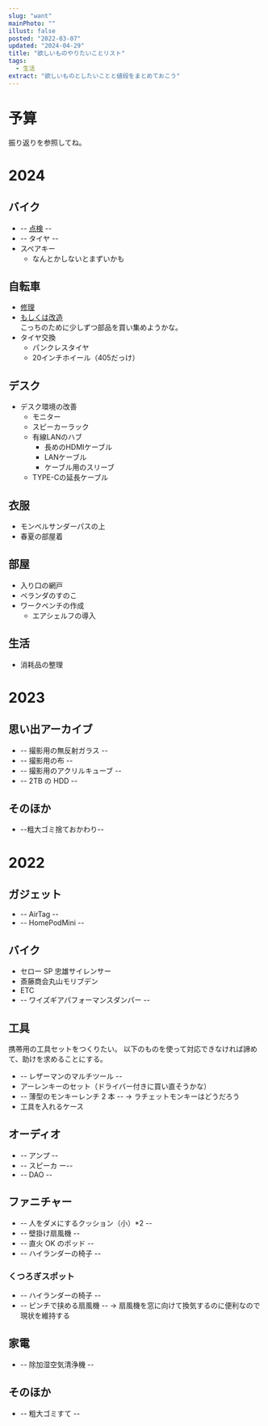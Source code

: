 ```yaml
---
slug: "want"
mainPhoto: ""
illust: false
posted: "2022-03-07"
updated: "2024-04-29"
title: "欲しいものやりたいことリスト"
tags:
  - 生活
extract: "欲しいものとしたいことと値段をまとめておこう"
---
```


# 予算

振り返りを参照してね。

# 2024

## バイク

- -- [点検](https://www.redbaron.co.jp/service/inspection/) --
- -- タイヤ --
- スペアキー
  - なんとかしないとまずいかも

## 自転車

- [修理](https://www.cso.co.jp/partsshop/bd1.html)
- [もしくは改造](https://escaper3rx3air.blog.fc2.com/blog-entry-169.html)  
  こっちのために少しずつ部品を買い集めようかな。
- タイヤ交換
  - パンクレスタイヤ
  - 20インチホイール（405だっけ）

## デスク

- デスク環境の改善
  - モニター
  - スピーカーラック
  - 有線LANのハブ
    - 長めのHDMIケーブル
    - LANケーブル
    - ケーブル用のスリーブ
  - TYPE-Cの延長ケーブル

## 衣服

- モンベルサンダーパスの上
- 春夏の部屋着

## 部屋

- 入り口の網戸
- ベランダのすのこ
- ワークベンチの作成
  - エアシェルフの導入

## 生活

- 消耗品の整理

# 2023

## 思い出アーカイブ

- -- 撮影用の無反射ガラス --
- -- 撮影用の布 --
- -- 撮影用のアクリルキューブ --
- -- 2TB の HDD --

## そのほか

- --粗大ゴミ捨ておかわり--

# 2022

## ガジェット

- -- AirTag --
- -- HomePodMini --

## バイク

- セロー SP 忠雄サイレンサー
- 斎藤商会丸山モリブデン
- ETC
- -- ワイズギアパフォーマンスダンパー --

## 工具

携帯用の工具セットをつくりたい。
以下のものを使って対応できなければ諦めて、助けを求めることにする。

- -- レザーマンのマルチツール --
- アーレンキーのセット（ドライバー付きに買い直そうかな）
- -- 薄型のモンキーレンチ 2 本 --
  → ラチェットモンキーはどうだろう
- 工具を入れるケース

## オーディオ

- -- アンプ --
- -- スピーカ ー--
- -- DAO --

## ファニチャー

- -- 人をダメにするクッション（小）\*2 --
- -- 壁掛け扇風機 --
- -- 直火 OK のポッド --
- -- ハイランダーの椅子 --

### くつろぎスポット

- -- ハイランダーの椅子 --
- -- ピンチで挟める扇風機 --
  → 扇風機を窓に向けて換気するのに便利なので現状を維持する

## 家電

- -- 除加湿空気清浄機 --

## そのほか

- -- 粗大ゴミすて --
